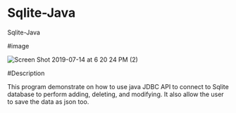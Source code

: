 # Sqlite-Java
Sqlite-Java

#image

![Screen Shot 2019-07-14 at 6 20 24 PM (2)](https://user-images.githubusercontent.com/33853565/61190057-1de50700-a664-11e9-8270-bf3e594e8145.png)


#Description

<p> This program demonstrate on how to use java JDBC API to connect to Sqlite database to perform adding, deleting, and modifying. It also allow the user to save the data as json too. </p>
